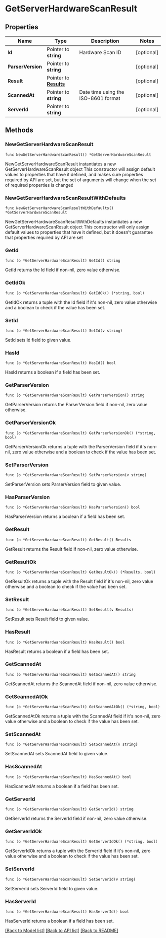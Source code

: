 # GetServerHardwareScanResult

## Properties

Name | Type | Description | Notes
------------ | ------------- | ------------- | -------------
**Id** | Pointer to **string** | Hardware Scan ID | [optional] 
**ParserVersion** | Pointer to **string** |  | [optional] 
**Result** | Pointer to [**Results**](Results.md) |  | [optional] 
**ScannedAt** | Pointer to **string** | Date time using the ISO-8601 format | [optional] 
**ServerId** | Pointer to **string** |  | [optional] 

## Methods

### NewGetServerHardwareScanResult

`func NewGetServerHardwareScanResult() *GetServerHardwareScanResult`

NewGetServerHardwareScanResult instantiates a new GetServerHardwareScanResult object
This constructor will assign default values to properties that have it defined,
and makes sure properties required by API are set, but the set of arguments
will change when the set of required properties is changed

### NewGetServerHardwareScanResultWithDefaults

`func NewGetServerHardwareScanResultWithDefaults() *GetServerHardwareScanResult`

NewGetServerHardwareScanResultWithDefaults instantiates a new GetServerHardwareScanResult object
This constructor will only assign default values to properties that have it defined,
but it doesn't guarantee that properties required by API are set

### GetId

`func (o *GetServerHardwareScanResult) GetId() string`

GetId returns the Id field if non-nil, zero value otherwise.

### GetIdOk

`func (o *GetServerHardwareScanResult) GetIdOk() (*string, bool)`

GetIdOk returns a tuple with the Id field if it's non-nil, zero value otherwise
and a boolean to check if the value has been set.

### SetId

`func (o *GetServerHardwareScanResult) SetId(v string)`

SetId sets Id field to given value.

### HasId

`func (o *GetServerHardwareScanResult) HasId() bool`

HasId returns a boolean if a field has been set.

### GetParserVersion

`func (o *GetServerHardwareScanResult) GetParserVersion() string`

GetParserVersion returns the ParserVersion field if non-nil, zero value otherwise.

### GetParserVersionOk

`func (o *GetServerHardwareScanResult) GetParserVersionOk() (*string, bool)`

GetParserVersionOk returns a tuple with the ParserVersion field if it's non-nil, zero value otherwise
and a boolean to check if the value has been set.

### SetParserVersion

`func (o *GetServerHardwareScanResult) SetParserVersion(v string)`

SetParserVersion sets ParserVersion field to given value.

### HasParserVersion

`func (o *GetServerHardwareScanResult) HasParserVersion() bool`

HasParserVersion returns a boolean if a field has been set.

### GetResult

`func (o *GetServerHardwareScanResult) GetResult() Results`

GetResult returns the Result field if non-nil, zero value otherwise.

### GetResultOk

`func (o *GetServerHardwareScanResult) GetResultOk() (*Results, bool)`

GetResultOk returns a tuple with the Result field if it's non-nil, zero value otherwise
and a boolean to check if the value has been set.

### SetResult

`func (o *GetServerHardwareScanResult) SetResult(v Results)`

SetResult sets Result field to given value.

### HasResult

`func (o *GetServerHardwareScanResult) HasResult() bool`

HasResult returns a boolean if a field has been set.

### GetScannedAt

`func (o *GetServerHardwareScanResult) GetScannedAt() string`

GetScannedAt returns the ScannedAt field if non-nil, zero value otherwise.

### GetScannedAtOk

`func (o *GetServerHardwareScanResult) GetScannedAtOk() (*string, bool)`

GetScannedAtOk returns a tuple with the ScannedAt field if it's non-nil, zero value otherwise
and a boolean to check if the value has been set.

### SetScannedAt

`func (o *GetServerHardwareScanResult) SetScannedAt(v string)`

SetScannedAt sets ScannedAt field to given value.

### HasScannedAt

`func (o *GetServerHardwareScanResult) HasScannedAt() bool`

HasScannedAt returns a boolean if a field has been set.

### GetServerId

`func (o *GetServerHardwareScanResult) GetServerId() string`

GetServerId returns the ServerId field if non-nil, zero value otherwise.

### GetServerIdOk

`func (o *GetServerHardwareScanResult) GetServerIdOk() (*string, bool)`

GetServerIdOk returns a tuple with the ServerId field if it's non-nil, zero value otherwise
and a boolean to check if the value has been set.

### SetServerId

`func (o *GetServerHardwareScanResult) SetServerId(v string)`

SetServerId sets ServerId field to given value.

### HasServerId

`func (o *GetServerHardwareScanResult) HasServerId() bool`

HasServerId returns a boolean if a field has been set.


[[Back to Model list]](../README.md#documentation-for-models) [[Back to API list]](../README.md#documentation-for-api-endpoints) [[Back to README]](../README.md)


